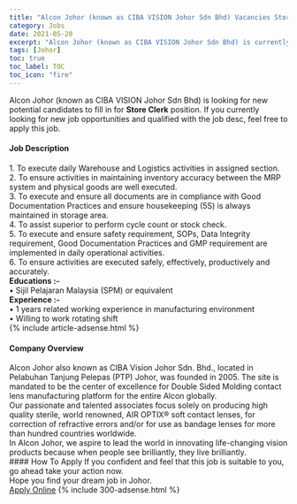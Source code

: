 ```yaml
---
title: "Alcon Johor (known as CIBA VISION Johor Sdn Bhd) Vacancies Store Clerk" 
category: Jobs 
date: 2021-05-20 
excerpt: "Alcon Johor (known as CIBA VISION Johor Sdn Bhd) is currently looking for suitable person to fill in the Store Clerk which based in Johor" 
tags: [Johor] 
toc: true 
toc_label: TOC 
toc_icon: "fire" 
--- 
```


<p>Alcon Johor (known as CIBA VISION Johor Sdn Bhd) is looking for new potential candidates to fill in for <b>Store Clerk</b> position. If you currently looking for new job opportunities and qualified with the job desc, feel free to apply this job.
</p><div><div><h4>Job Description</h4></div><div><div><span><div><div>1. To execute daily Warehouse and Logistics activities in assigned section.<br>2. To ensure activities in maintaining inventory accuracy between the MRP system and physical goods are well executed.<br>3. To execute and ensure all documents are in compliance with Good Documentation Practices and ensure housekeeping (5S) is always maintained in storage area.<br>4. To assist superior to perform cycle count or stock check.<br>5. To execute and ensure safety requirement, SOPs, Data Integrity requirement, Good Documentation Practices and GMP requirement are implemented in daily operational activities.<br>6. To ensure activities are executed safely, effectively, productively and accurately.<div><strong>Educations :-</strong></div></div><div>&#8226; Sijil Pelajaran Malaysia (SPM) or equivalent<div><strong>Experience :-</strong><br>&#8226; 1 years related working experience in manufacturing environment<br>&#8226; Willing to work rotating shift</div></div></div></span></div></div></div> 
{% include article-adsense.html %} 
<div><div><h4>Company Overview</h4></div><div><div><span><div><div>
	Alcon Johor also known as CIBA Vision Johor Sdn. Bhd., located in Pelabuhan Tanjung Pelepas (PTP) Johor, was founded in 2005. The site is mandated to be the center of excellence for Double Sided Molding contact lens manufacturing platform for the entire Alcon globally.</div>
<div>
	Our passionate and talented associates focus solely on producing high quality sterile, world renowned, AIR OPTIX&#174; soft contact lenses, for correction of refractive errors and/or for use as bandage lenses for more than hundred countries worldwide.</div>
<div>
	In Alcon Johor, we aspire to lead the world in innovating life-changing vision products because when people see brilliantly, they live brilliantly.</div></div></span></div></div></div> 
#### How To Apply 
If you confident and feel that this job is suitable to you, go ahead take your action now. <br/> 
Hope you find your dream job in Johor. <br/> 
<a href="https://www.jobstreet.com.my/en/job/store-clerk-4570704?jobId=jobstreet-my-job-4570704&" class="btn btn--info" target="_blank" rel="nofollow noopenner">Apply Online</a> 
{% include 300-adsense.html %} 
